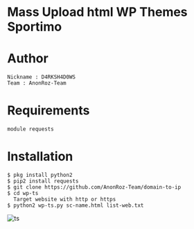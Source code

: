 # Mass Upload html WP Themes Sportimo

# Author
```
Nickname : D4RKSH4D0WS
Team : AnonRoz-Team
```

# Requirements
```
module requests
```

# Installation
```
$ pkg install python2
$ pip2 install requests
$ git clone https://github.com/AnonRoz-Team/domain-to-ip
$ cd wp-ts
  Target website with http or https
$ python2 wp-ts.py sc-name.html list-web.txt
```
![ts](https://user-images.githubusercontent.com/65480013/88470382-f3d84d00-cf25-11ea-8330-0dfb25ddf7b1.JPG)
